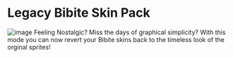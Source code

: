 # Legacy Bibite Skin Pack
![image](https://user-images.githubusercontent.com/12953812/164279167-066bd39c-92dd-4ae8-a404-b3b7dc457759.png)
Feeling Nostalgic? Miss the days of graphical simplicity? With this mode you can now revert your Bibite skins back to the timeless look of the orginal sprites!
